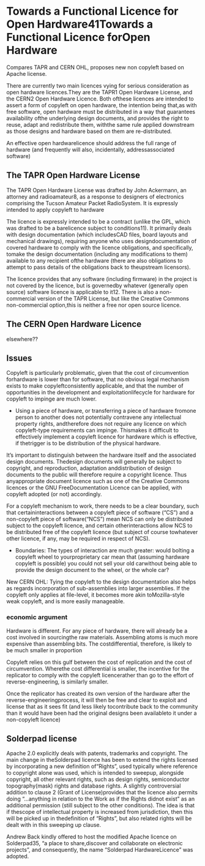 # Towards a Functional Licence for Open Hardware41Towards a Functional Licence forOpen Hardware

Compares TAPR and CERN OHL, proposes new non copyleft based on Apache license.

There are currently two main licences vying for serious consideration as open hardware licences.They are the TAPR1 Open Hardware License, and the CERN2 Open Hardware Licence. Both ofthese licences are intended to assert a form of copyleft on open hardware, the intention being that,as with free software, open hardware must be distributed in a way that guarantees availability ofthe underlying design documents, and provides the right to reuse, adapt and redistribute them, withthe same rule applied downstream as those designs and hardware based on them are re-distributed.

 An effective open hardwarelicence should address the full range of hardware (and frequently will also, incidentally, addressassociated software)
 
## The TAPR Open Hardware License

The TAPR Open Hardware License was drafted by John Ackermann, an attorney and radioamateur8, as a response to designers of electronics comprising the Tucson Amateur Packet RadioSystem. It is expressly intended to apply copyleft to hardware

The licence is expressly intended to be a contract (unlike the GPL, which was drafted to be a barelicence subject to conditions11). It primarily deals with design documentation (which includesCAD   files,   board   layouts   and   mechanical   drawings),   requiring   anyone   who   uses   designdocumentation of covered hardware to comply with the licence obligations, and specifically, tomake the design documentation (including any modifications to them) available to any recipient ofthe hardware (there are also obligations to attempt to pass details of the obligations back to theupstream licensors).

The licence provides that any software (including firmware) in the project is not covered by the licence, but is governedby whatever (generally open source) software licence is applicable to it12. There is also a non-commercial version of the TAPR License, but like the Creative Commons non-commercial option,this is neither a free nor open source licence.

## The CERN Open Hardware Licence
elsewhere??


## Issues

Copyleft is particularly problematic, given that the cost of circumvention forhardware is lower than for software, that no obvious legal mechanism exists to make copyleftconsistently applicable, and that the number of opportunities in the development and exploitationlifecycle for hardware for copyleft to impinge are much lower. 

- Using a piece of hardware, or transferring a piece of hardware fromone  person   to  another   does  not   potentially  contravene   any  intellectual   property   rights,  andtherefore does not require any licence on which copyleft-type requirements can impinge. Thismakes it difficult to effectively implement a copyleft licence for hardware which is effective, if thetrigger is to be distribution of the physical hardware.

It’s important to distinguish between the hardware itself and the associated design documents. Thedesign   documents   will   generally   be   subject   to   copyright,   and   reproduction,   adaptation   anddistribution of design documents to the public will therefore require a copyright licence. Thus anyappropriate document licence such as one of the Creative Commons licences or the GNU FreeDocumentation Licence can be applied, with copyleft adopted (or not) accordingly. 

For   a  copyleft   mechanism   to  work,   there   needs   to  be  a  clear   boundary,   such   that   certaininteractions between a copyleft piece of software (“CS”) and a non-copyleft piece of software(“NCS”) mean NCS can only be distributed subject to the copyleft licence, and certain otherinteractions allow NCS to be distributed free of the copyleft licence (but subject of course towhatever other licence, if any, may be required in respect of NCS).

- Boundaries: The types of interaction are much greater: would bolting a copyleft wheel to yourproprietary car mean that (assuming hardware copyleft is possible) you could not sell your old carwithout being able to provide the design document to the wheel, or the whole car?

New CERN OHL: Tying the copyleft to the design documentation also helps as regards incorporation of sub-assemblies into larger assemblies. If the copyleft only applies at file-level, it becomes more akin toMozilla-style weak copyleft, and is more easily manageable.

### economic argument

Hardware is different. For any piece of hardware, there will already be a cost involved in sourcingthe raw materials. Assembling atoms is much more expensive than assembling bits. The costdifferential, therefore, is likely to be much smaller in proportion

Copyleft relies on this gulf between the cost of replication and the cost of circumvention. Wherethe cost differential is smaller, the incentive for the replicator to comply with the copyleft licencerather than go to the effort of reverse-engineering, is similarly smaller. 

Once the replicator has created its own version of the hardware after the reverse-engineeringprocess, it will then be free and clear to exploit and license that as it sees fit (and less likely tocontribute back to the community than it would have been had the original designs been availableto it under a non-copyleft licence)


## Solderpad license

Apache 2.0 explicitly deals with patents, trademarks and copyright. The main change in theSolderpad licence has been to extend the rights licensed by incorporating a new definition of“Rights”, used typically where reference to copyright alone was used, which is intended to sweepup, alongside copyright, all other relevant rights, such as design rights, semiconductor topography(mask) rights and database rights. A slightly controversial addition to clause 2 (Grant of License)provides that the licence also permits doing “...anything in relation to the Work as if the Rights didnot exist” as an additional permission (still subject to the other conditions). The idea is that if thescope of intellectual property is increased from jurisdiction, then this will be picked up in thedefinition of “Rights”, but also related rights will be dealt with in this sweeping up clause. 

Andrew Back kindly offered to host the modified Apache licence on Solderpad35, “a place to share,discover and collaborate on electronic projects”, and consequently, the name “Solderpad HardwareLicence” was adopted. 
